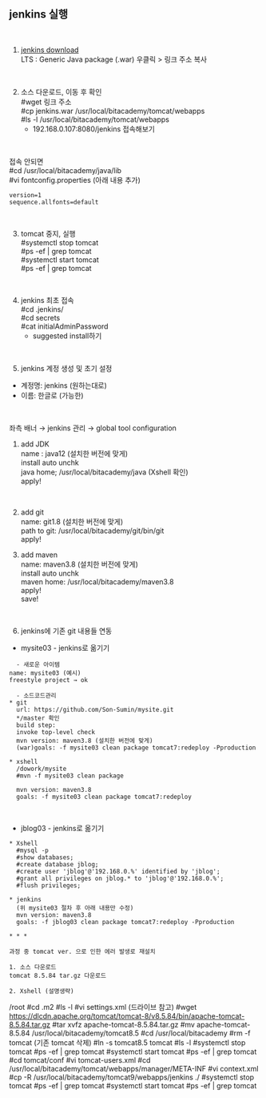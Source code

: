 ## jenkins 실행
<br>

1. [jenkins download](https://www.jenkins.io/download/)   
   LTS : Generic Java package (.war) 우클릭 > 링크 주소 복사   
<br>

2. 소스 다운로드, 이동 후 확인   
  #wget 링크 주소   
  #cp jenkins.war /usr/local/bitacademy/tomcat/webapps   
  #ls -l /usr/local/bitacademy/tomcat/webapps   
   - 192.168.0.107:8080/jenkins 접속해보기   
<br>

접속 안되면   
  #cd /usr/local/bitacademy/java/lib   
  #vi fontconfig.properties (아래 내용 추가)   
```
version=1   
sequence.allfonts=default   
```
<br>

3. tomcat 중지, 실행   
  #systemctl stop tomcat   
  #ps -ef | grep tomcat   
  #systemctl start tomcat   
  #ps -ef | grep tomcat   
<br>

4. jenkins 최초 접속   
  #cd .jenkins/   
  #cd secrets   
  #cat initialAdminPassword   
   - suggested install하기   
<br>

5. jenkins 계정 생성 및 초기 설정   
  - 계정명: jenkins (원하는대로)   
  - 이름: 한글로 (가능한)   
<br>

좌측 배너 → jenkins 관리 → global tool configuration   
1) add JDK   
name : java12  (설치한 버전에 맞게)   
install auto unchk   
java home; /usr/local/bitacademy/java (Xshell 확인)   
apply!   
<br>

2) add git   
name: git1.8  (설치한 버전에 맞게)   
path to git: /usr/local/bitacademy/git/bin/git   
apply!   

3) add maven   
name: maven3.8  (설치한 버전에 맞게)   
install auto unchk   
maven home: /usr/local/bitacademy/maven3.8   
apply!   
save!   
<br>

6. jenkins에 기존 git 내용들 연동   
  - mysite03 - jenkins로 옮기기   
```
  - 새로운 아이템   
name: mysite03 (예시)   
freestyle project → ok   

  - 소드코드관리
* git
  url: https://github.com/Son-Sumin/mysite.git
  */master 확인
  build step:
  invoke top-level check
  mvn version: maven3.8 (설치한 버전에 맞게)
  (war)goals: -f mysite03 clean package tomcat7:redeploy -Pproduction

* xshell
  /dowork/mysite
  #mvn -f mysite03 clean package

  mvn version: maven3.8
  goals: -f mysite03 clean package tomcat7:redeploy 
```
<br>

  - jblog03 - jenkins로 옮기기   
```
* Xshell
  #mysql -p
  #show databases;
  #create database jblog;
  #create user 'jblog'@'192.168.0.%' identified by 'jblog';
  #grant all privileges on jblog.* to 'jblog'@'192.168.0.%';
  #flush privileges;

* jenkins
  (위 mysite03 절차 후 아래 내용만 수정)
  mvn version: maven3.8
  goals: -f jblog03 clean package tomcat7:redeploy -Pproduction

* * *

과정 중 tomcat ver. 으로 인한 에러 발생로 재설치

1. 소스 다운로드
tomcat 8.5.84 tar.gz 다운로드

2. Xshell (설명생략)
```
/root
#cd .m2
#ls -l
#vi settings.xml (드라이브 참고)
#wget https://dlcdn.apache.org/tomcat/tomcat-8/v8.5.84/bin/apache-tomcat-8.5.84.tar.gz
#tar xvfz apache-tomcat-8.5.84.tar.gz 
#mv apache-tomcat-8.5.84 /usr/local/bitacademy/tomcat8.5
#cd /usr/local/bitacademy
#rm -f tomcat (기존 tomcat 삭제)
#ln -s tomcat8.5 tomcat
#ls -l
#systemctl stop tomcat
#ps -ef | grep tomcat
#systemctl start tomcat
#ps -ef | grep tomcat
#cd tomcat/conf
#vi tomcat-users.xml 
#cd /usr/local/bitacademy/tomcat/webapps/manager/META-INF
#vi context.xml 
#cp -R /usr/local/bitacademy/tomcat9/webapps/jenkins ./
#systemctl stop tomcat
#ps -ef | grep tomcat
#systemctl start tomcat
#ps -ef | grep tomcat
```
